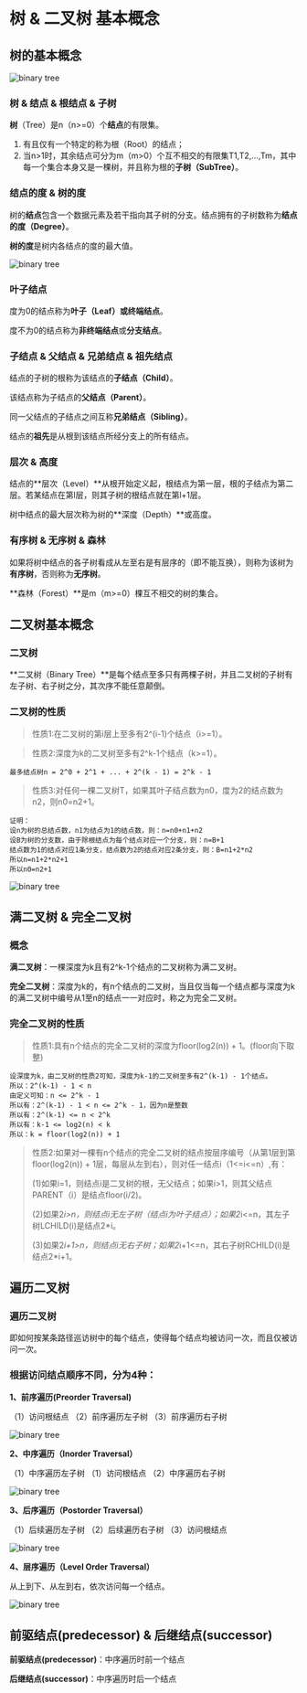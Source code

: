 # 树 & 二叉树 基本概念

## 树的基本概念

![binary tree](https://raw.githubusercontent.com/AaronYin0514/zz-swift-algorithm/main/BinaryTree/binarytree.png)

### 树 & 结点 & 根结点 & 子树

**树**（Tree）是n（n>=0）个**结点**的有限集。

1. 有且仅有一个特定的称为根（Root）的结点；
2. 当n>1时，其余结点可分为m（m>0）个互不相交的有限集T1,T2,...,Tm，其中每一个集合本身又是一棵树，并且称为根的**子树（SubTree）**。

### 结点的度 & 树的度

树的**结点**包含一个数据元素及若干指向其子树的分支。结点拥有的子树数称为**结点的度（Degree）**。

**树的度**是树内各结点的度的最大值。

![binary tree](https://raw.githubusercontent.com/AaronYin0514/zz-swift-algorithm/main/BinaryTree/tree.png)

### 叶子结点

度为0的结点称为**叶子（Leaf）**或**终端结点**。

度不为0的结点称为**非终端结点**或**分支结点**。

### 子结点 & 父结点 & 兄弟结点 & 祖先结点

结点的子树的根称为该结点的**子结点（Child）**。

该结点称为子结点的**父结点（Parent）**。

同一父结点的子结点之间互称**兄弟结点（Sibling）**。

结点的**祖先**是从根到该结点所经分支上的所有结点。

### 层次 & 高度

结点的**层次（Level）**从根开始定义起，根结点为第一层，根的子结点为第二层。若某结点在第l层，则其子树的根结点就在第l+1层。

树中结点的最大层次称为树的**深度（Depth）**或高度。

### 有序树 & 无序树 & 森林

如果将树中结点的各子树看成从左至右是有层序的（即不能互换），则称为该树为**有序树**，否则称为**无序树**。

**森林（Forest）**是m（m>=0）棵互不相交的树的集合。

## 二叉树基本概念

### 二叉树

**二叉树（Binary Tree）**是每个结点至多只有两棵子树，并且二叉树的子树有左子树、右子树之分，其次序不能任意颠倒。

### 二叉树的性质

> 性质1:在二叉树的第i层上至多有2^(i-1)个结点（i>=1）。


> 性质2:深度为k的二叉树至多有2^k-1个结点（k>=1）。

```
最多结点树n = 2^0 + 2^1 + ... + 2^(k - 1) = 2^k - 1
```

> 性质3:对任何一棵二叉树T，如果其叶子结点数为n0，度为2的结点数为n2，则n0=n2+1。

```
证明：
设n为树的总结点数，n1为结点为1的结点数，则：n=n0+n1+n2
设B为树的分支数，由于除根结点为每个结点对应一个分支，则：n=B+1
结点数为1的结点对应1条分支，结点数为2的结点对应2条分支，则：B=n1+2*n2
所以n=n1+2*n2+1
所以n0=n2+1
```

![binary tree](https://raw.githubusercontent.com/AaronYin0514/zz-swift-algorithm/main/BinaryTree/complete_binary_tree.png)

## 满二叉树 & 完全二叉树

### 概念

**满二叉树**：一棵深度为k且有2^k-1个结点的二叉树称为满二叉树。

**完全二叉树**：深度为k的，有n个结点的二叉树，当且仅当每一个结点都与深度为k的满二叉树中编号从1至n的结点一一对应时，称之为完全二叉树。

### 完全二叉树的性质

> 性质1:具有n个结点的完全二叉树的深度为floor(log2(n)) + 1。(floor向下取整)

```
设深度为k，由二叉树的性质2可知，深度为k-1的二叉树至多有2^(k-1) - 1个结点。
所以：2^(k-1) - 1 < n
由定义可知：n <= 2^k - 1
所以有：2^(k-1) - 1 < n <= 2^k - 1，因为n是整数
所以有：2^(k-1) <= n < 2^k
所以有：k-1 <= log2(n) < k
所以：k = floor(log2(n)) + 1
```

> 性质2:如果对一棵有n个结点的完全二叉树的结点按层序编号（从第1层到第floor(log2(n)) + 1层，每层从左到右），则对任一结点i（1<=i<=n）,有：
>
> (1)如果i=1，则结点i是二叉树的根，无父结点；如果i>1，则其父结点PARENT（i）是结点floor(i/2)。
>
> (2)如果2*i>n，则结点i无左子树（结点i为叶子结点）；如果2*i<=n，其左子树LCHILD(i)是结点2*i。
>
> (3)如果2*i+1>n，则结点i无右子树；如果2*i+1<=n，其右子树RCHILD(i)是结点2*i+1。

## 遍历二叉树

### 遍历二叉树

即如何按某条路径巡访树中的每个结点，使得每个结点均被访问一次，而且仅被访问一次。

### 根据访问结点顺序不同，分为4种：

**1、前序遍历(Preorder Traversal)**

（1）访问根结点
（2）前序遍历左子树
（3）前序遍历右子树

![binary tree](https://raw.githubusercontent.com/AaronYin0514/zz-swift-algorithm/main/BinaryTree/preorder.png)

**2、中序遍历（Inorder Traversal）**

（1）中序遍历左子树
（1）访问根结点
（2）中序遍历右子树

![binary tree](https://raw.githubusercontent.com/AaronYin0514/zz-swift-algorithm/main/BinaryTree/inorder.png)

**3、后序遍历（Postorder Traversal）**

（1）后续遍历左子树
（2）后续遍历右子树
（3）访问根结点

![binary tree](https://raw.githubusercontent.com/AaronYin0514/zz-swift-algorithm/main/BinaryTree/postorder.png)

**4、层序遍历（Level Order Traversal）**

从上到下、从左到右，依次访问每一个结点。

![binary tree](https://raw.githubusercontent.com/AaronYin0514/zz-swift-algorithm/main/BinaryTree/levelorder.png)

## 前驱结点(predecessor) & 后继结点(successor)

**前驱结点(predecessor)**：中序遍历时前一个结点

**后继结点(successor)**：中序遍历时后一个结点






